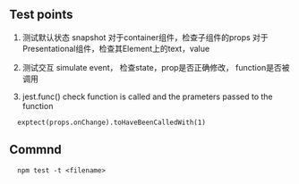 

## Test points
1. 测试默认状态 snapshot
对于container组件，检查子组件的props
对于Presentational组件，检查其Element上的text，value

2. 测试交互 simulate event， 检查state，prop是否正确修改， function是否被调用

3. jest.func()
  check function is called and the prameters passed to the function
```
  exptect(props.onChange).toHaveBeenCalledWith(1)
```  



## Commnd
```
  npm test -t <filename>
```